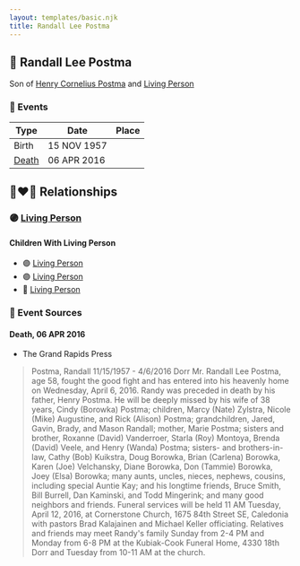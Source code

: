 ```yaml
---
layout: templates/basic.njk
title: Randall Lee Postma
---
```

## 🔵 Randall Lee Postma

Son of [Henry Cornelius Postma](/people/2/26394076) and [Living Person](/people/5/57511988)

### 📆 Events

Type | Date | Place
------ | ------ | ------
Birth | 15 NOV 1957 |
[Death](#event-6da84da5-f07e-4b95-aad2-20b276c51333) | 06 APR 2016 |

## 👩‍❤️‍👨 Relationships

### 🟣 [Living Person](/people/7/76552207)

#### Children With Living Person
* 🟣 [Living Person](/people/7/76880980)
* 🟣 [Living Person](/people/6/67873647)
* 🔵 [Living Person](/people/7/70365421)
### 📰 Event Sources

#### <a id="event-6da84da5-f07e-4b95-aad2-20b276c51333"></a> Death, 06 APR 2016
* The Grand Rapids Press
>   
  > Postma, Randall 11/15/1957 - 4/6/2016 Dorr Mr. Randall Lee Postma, age 58, fought the good fight and has entered into his heavenly home on Wednesday, April 6, 2016. Randy was preceded in death by his father, Henry Postma. He will be deeply missed by his wife of 38 years, Cindy (Borowka) Postma; children, Marcy (Nate) Zylstra, Nicole (Mike) Augustine, and Rick (Alison) Postma; grandchildren, Jared, Gavin, Brady, and Mason Randall; mother, Marie Postma; sisters and brother, Roxanne (David) Vanderroer, Starla (Roy) Montoya, Brenda (David) Veele, and Henry (Wanda) Postma; sisters- and brothers-in-law, Cathy (Bob) Kuikstra, Doug Borowka, Brian (Carlena) Borowka, Karen (Joe) Velchansky, Diane Borowka, Don (Tammie) Borowka, Joey (Elsa) Borowka; many aunts, uncles, nieces, nephews, cousins, including special Auntie Kay; and his longtime friends, Bruce Smith, Bill Burrell, Dan Kaminski, and Todd Mingerink; and many good neighbors and friends. Funeral services will be held 11 AM Tuesday, April 12, 2016, at Cornerstone Church, 1675 84th Street SE, Caledonia with pastors Brad Kalajainen and Michael Keller officiating. Relatives and friends may meet Randy's family Sunday from 2-4 PM and Monday from 6-8 PM at the Kubiak-Cook Funeral Home, 4330 18th Dorr and Tuesday from 10-11 AM at the church.
